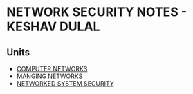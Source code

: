 # NETWORK SECURITY NOTES - KESHAV DULAL

## Units

- [COMPUTER NETWORKS](https://github.com/Keshavdulal/btec-computer-networks-notes/notes/computer-networks/index.md)
- [MANGING NETWORKS](https://github.com/Keshavdulal/btec-computer-networks-notes/notes/managing-networks/index.md)
- [NETWORKED SYSTEM SECURITY](https://github.com/Keshavdulal/btec-computer-networks-notes/notes/networked-systems-security/index.md)
